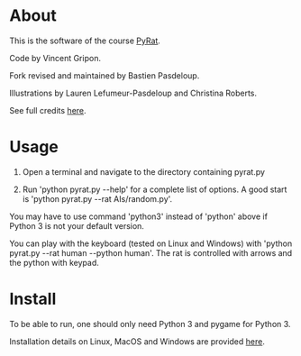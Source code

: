# About

This is the software of the course [PyRat](https://formations.imt-atlantique.fr/pyrat).

Code by Vincent Gripon.

Fork revised and maintained by Bastien Pasdeloup.

Illustrations by Lauren Lefumeur-Pasdeloup and Christina Roberts.

See full credits [here](http://formations.telecom-bretagne.eu/pyrat/?page_id=264).

# Usage

1. Open a terminal and navigate to the directory containing pyrat.py

2. Run 'python pyrat.py --help' for a complete list of options. A good start is 'python pyrat.py --rat AIs/random.py'.

You may have to use command 'python3' instead of 'python' above if Python 3 is not your default version.

You can play with the keyboard (tested on Linux and Windows) with 'python pyrat.py --rat human --python human'. The rat is controlled with arrows and the python with keypad.

# Install

To be able to run, one should only need Python 3 and pygame for Python 3.

Installation details on Linux, MacOS and Windows are provided [here](https://formations.imt-atlantique.fr/pyrat/installing-the-pyrat-software/).
